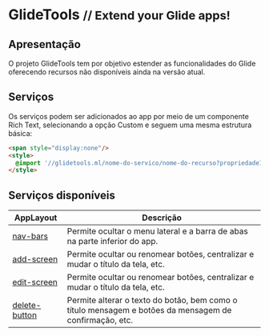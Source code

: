 # GlideTools <small>// Extend your Glide apps!</small>

## Apresentação

O projeto GlideTools tem por objetivo estender as funcionalidades do Glide oferecendo recursos não disponíveis ainda na versão atual.

## Serviços

Os serviços podem ser adicionados ao app por meio de um componente Rich Text, selecionando a opção Custom e seguem uma mesma estrutura básica:

```html
<span style="display:none"/>
<style>
  @import '//glidetools.ml/nome-do-servico/nome-do-recurso?propriedade1=valor1&propriedade2=valor2';
</style>
```

## Serviços disponíveis

| AppLayout | Descrição |
| - | - |
| [nav-bars](AppLayout-NavBars.md) | Permite ocultar o menu lateral e a barra de abas na parte inferior do app. |
| [add-screen](AppLayout-AddScreen.md) | Permite ocultar ou renomear botões, centralizar e mudar o título da tela, etc. |
| [edit-screen](AppLayout-EditScreen.md) | Permite ocultar ou renomear botões, centralizar e mudar o título da tela, etc. |
| [delete-button](AppLayout-DeleteButton.md) | Permite alterar o texto do botão, bem como o título mensagem e botões da mensagem de confirmação, etc. |

